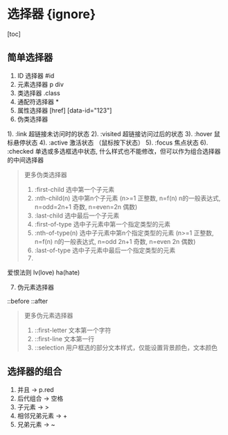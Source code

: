 # 选择器 {ignore}

[toc]

## 简单选择器
1. ID 选择器 #id
2. 元素选择器 p div
3. 类选择器 .class
4. 通配符选择器 * 
5. 属性选择器 [href] [data-id="123"]
6. 伪类选择器 

1). :link 超链接未访问时的状态
2). :visited 超链接访问过后的状态
3). :hover 鼠标悬停状态
4). :active 激活状态 （鼠标按下状态）
5). :focus 焦点状态
6). :checked 单选或多选框选中状态, 什么样式也不能修改，但可以作为组合选择器的中间选择器

> 更多伪类选择器
> 1. :first-child 选中第一个子元素
> 2. :nth-child(n) 选中第n个子元素 (n>=1 正整数, n=f(n) n的一般表达式, n=odd=2n+1 奇数, n=even=2n 偶数)
> 3. :last-child 选中最后一个子元素
> 4. :first-of-type 选中子元素中第一个指定类型的元素
> 5. :nth-of-type(n) 选中子元素中第n个指定类型的元素 (n>=1 正整数, n=f(n) n的一般表达式, n=odd 2n+1 奇数, n=even 2n 偶数)
> 6. :last-of-type 选中子元素中最后一个指定类型的元素
> 7.  

爱恨法则   lv(love)  ha(hate)

7. 伪元素选择器 

::before
::after

> 更多伪元素选择器
> 1. ::first-letter 文本第一个字符
> 2. ::first-line 文本第一行
> 3. ::selection 用户框选的部分文本样式，仅能设置背景颜色，文本颜色

## 选择器的组合
1. 并且 -> p.red
2. 后代组合 -> 空格
3. 子元素 -> >
4. 相邻兄弟元素 -> +
5. 兄弟元素 -> ~